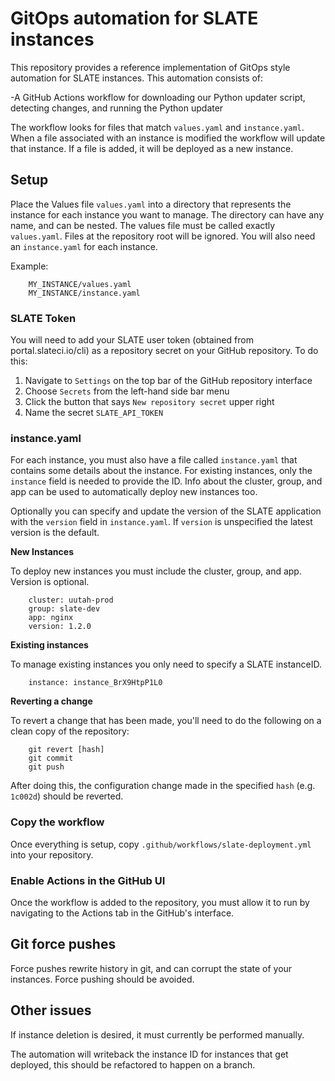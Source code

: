 # GitOps automation for SLATE instances

This repository provides a reference implementation of GitOps style automation for SLATE instances. This automation consists of:

-A GitHub Actions workflow for downloading our Python updater script, detecting changes, and running the Python updater

The workflow looks for files that match `values.yaml` and `instance.yaml`. When a file associated with an instance is modified the workflow will update that instance. If a file is added, it will be deployed as a new instance.

## Setup

Place the Values file `values.yaml` into a directory that represents the instance for each instance you want to manage. The directory can have any name, and can be nested. The values file must be called exactly `values.yaml`. Files at the repository root will be ignored. You will also need an `instance.yaml` for each instance.

Example:

        MY_INSTANCE/values.yaml
        MY_INSTANCE/instance.yaml


### SLATE Token

You will need to add your SLATE user token (obtained from portal.slateci.io/cli) as a repository secret on your GitHub repository. To do this:

1. Navigate to `Settings` on the top bar of the GitHub repository interface
2. Choose `Secrets` from the left-hand side bar menu
3. Click the button that says `New repository secret` upper right
4. Name the secret `SLATE_API_TOKEN`

### instance.yaml

For each instance, you must also have a file called `instance.yaml` that contains some details about the instance. For existing instances, only the `instance` field is needed to provide the ID. Info about the cluster, group, and app can be used to automatically deploy new instances too.

Optionally you can specify and update the version of the SLATE application with the `version` field in `instance.yaml`. If `version` is unspecified the latest version is the default.

**New Instances**

To deploy new instances you must include the cluster, group, and app. Version is optional.

        cluster: uutah-prod
        group: slate-dev
        app: nginx
        version: 1.2.0

 **Existing instances**

 To manage existing instances you only need to specify a SLATE instanceID.

        instance: instance_BrX9HtpP1L0
 
 **Reverting a change**
 
 To revert a change that has been made, you'll need to do the following on a clean copy of the repository:
        
        git revert [hash]
        git commit 
        git push

 After doing this, the configuration change made in the specified `hash` (e.g. `1c002d`) should be reverted.
 
### Copy the workflow

Once everything is setup, copy `.github/workflows/slate-deployment.yml` into your repository.

### Enable Actions in the GitHub UI

Once the workflow is added to the repository, you must allow it to run by navigating to the Actions tab in the GitHub's interface.

## Git force pushes

Force pushes rewrite history in git, and can corrupt the state of your instances. Force pushing should be avoided.

## Other issues

If instance deletion is desired, it must currently be performed manually.

The automation will writeback the instance ID for instances that get deployed, this should be refactored to happen on a branch.

